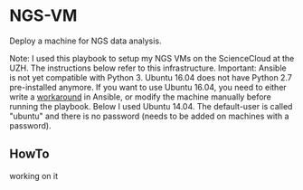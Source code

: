 # NGS-VM
Deploy a machine for NGS data analysis.

Note: I used this playbook to setup my NGS VMs on the ScienceCloud at the UZH. The instructions below refer to this infrastructure. Important: Ansible is not yet compatible with Python 3. Ubuntu 16.04 does not have Python 2.7 pre-installed anymore. If you want to use Ubuntu 16.04, you need to either write a [workaround](https://groups.google.com/forum/#!topic/ansible-project/DUKzTho3OCI) in Ansible, or modify the machine manually before running the playbook. Below I used Ubuntu 14.04. The default-user is called "ubuntu" and there is no password (needs to be added on machines with a password).

## HowTo

working on it
